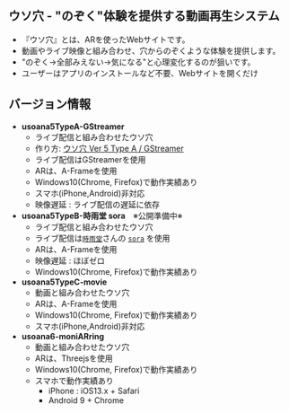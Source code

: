 ## ウソ穴 - "のぞく"体験を提供する動画再生システム

- 『ウソ穴』とは、ARを使ったWebサイトです。
- 動画やライブ映像と組み合わせ、穴からのぞくような体験を提供します。
- "のぞく→全部みえない→気になる"と心理変化するのが狙いです。
- ユーザーはアプリのインストールなど不要、Webサイトを開くだけ


## バージョン情報

- **usoana5TypeA-GStreamer**
    - ライブ配信と組み合わせたウソ穴
    - 作り方: [ウソ穴 Ver 5 Type A / GStreamer](https://qiita.com/zgw426/items/39fd3973ab8ce0a7e69c)
    - ライブ配信はGStreamerを使用
    - ARは、A-Frameを使用
    - Windows10(Chrome, Firefox)で動作実績あり
    - スマホ(iPhone,Android)非対応
    - 映像遅延 : ライブ配信の遅延に依存
- **usoana5TypeB-時雨堂 sora**　※公開準備中※
    - ライブ配信と組み合わせたウソ穴
    - ライブ配信は[`時雨堂`](https://shiguredo.jp/)さんの [`sora`](https://sora-labo.shiguredo.jp/) を使用
    - ARは、A-Frameを使用
    - 映像遅延 : ほぼゼロ
    - Windows10(Chrome, Firefox)で動作実績あり
 - **usoana5TypeC-movie**
    - 動画と組み合わせたウソ穴
    - ARは、A-Frameを使用
    - Windows10(Chrome, Firefox)で動作実績あり
    - スマホ(iPhone,Android)非対応
- **usoana6-moniARring**
    - 動画と組み合わせたウソ穴
    - ARは、Threejsを使用
    - Windows10(Chrome, Firefox)で動作実績あり
    - スマホで動作実績あり
        - iPhone : iOS13.x + Safari
        - Android 9 + Chrome






